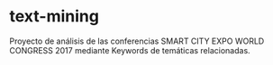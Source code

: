 # text-mining

Proyecto de análisis de las conferencias SMART CITY EXPO WORLD CONGRESS 2017 mediante Keywords de temáticas relacionadas.
